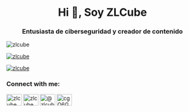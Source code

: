 
<h1 align="center">Hi 👋, Soy ZLCube</h1>
<h3 align="center">Entusiasta de ciberseguridad y creador de contenido</h3>

<p align="left"> <img src="https://komarev.com/ghpvc/?username=zlcube&label=Profile%20views&color=0e75b6&style=flat" alt="zlcube" /> </p>

<p align="left"> <a href="https://github.com/ryo-ma/github-profile-trophy"><img src="https://github-profile-trophy.vercel.app/?username=zlcube" alt="zlcube" /></a> </p>

<p align="left"> <a href="https://twitter.com/zlcube" target="blank"><img src="https://img.shields.io/twitter/follow/zlcube?logo=twitter&style=for-the-badge" alt="zlcube" /></a> </p>

<h3 align="left">Connect with me:</h3>
<p align="left">
<a href="https://twitter.com/zlcube" target="blank"><img align="center" src="https://raw.githubusercontent.com/rahuldkjain/github-profile-readme-generator/master/src/images/icons/Social/twitter.svg" alt="zlcube" height="30" width="40" /></a>
<a href="https://instagram.com/zlcube" target="blank"><img align="center" src="https://raw.githubusercontent.com/rahuldkjain/github-profile-readme-generator/master/src/images/icons/Social/instagram.svg" alt="zlcube" height="30" width="40" /></a>
<a href="https://www.youtube.com/@zlcube9936" target="blank"><img align="center" src="https://raw.githubusercontent.com/rahuldkjain/github-profile-readme-generator/master/src/images/icons/Social/youtube.svg" alt="@zlcube9936" height="30" width="40" /></a>
<a href="https://discord.gg/cgQ6Gu5qj9" target="blank"><img align="center" src="https://raw.githubusercontent.com/rahuldkjain/github-profile-readme-generator/master/src/images/icons/Social/discord.svg" alt="cgQ6Gu5qj9" height="30" width="40" /></a>
</p>


